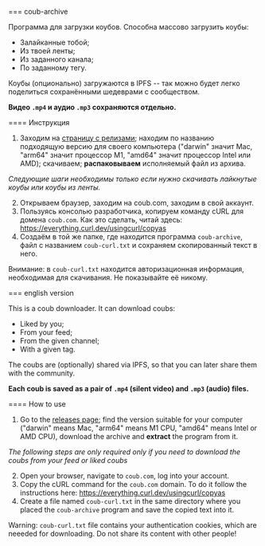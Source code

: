 === coub-archive

Программа для загрузки коубов. Способна массово загрузить коубы:
  - Залайканные тобой;
  - Из твоей ленты;
  - Из заданного канала;
  - По заданному тегу.

Коубы (опционально) загружаются в IPFS -- так можно будет легко поделиться сохранёнными шедеврами с сообществом.

**Видео `.mp4` и аудио `.mp3` сохраняются отдельно.**

==== Инструкция

1. Заходим на [страницу с релизами](https://github.com/tekhnus/coub-archive/releases); находим по названию подходящую версию для своего компьютера ("darwin" значит Mac, "arm64" значит процессор M1, "amd64" значит процессор Intel или AMD); скачиваем; **распаковываем** исполняемый файл из архива.

*Следующие шаги необходимы только если нужно скачивать лайкнутые коубы или коубы из ленты.*

2. Открываем браузер, заходим на coub.com, заходим в свой аккаунт.
3. Пользуясь консолью разработчика, копируем команду cURL для домена `coub.com`. Как это сделать, читай здесь: https://everything.curl.dev/usingcurl/copyas
4. Создаём в той же папке, где находится программа `coub-archive`, файл с названием `coub-curl.txt` и сохраняем скопированный текст в него.

Внимание: в `coub-curl.txt` находится авторизационная информация, необходимая для скачивания. Не показывайте её никому.

=== english version

This is a coub downloader. It can download coubs:
  - Liked by you;
  - From your feed;
  - From the given channel;
  - With a given tag.

The coubs are (optionally) shared via IPFS, so that you can later share them with the community.

**Each coub is saved as a pair of `.mp4` (silent video) and `.mp3` (audio) files.**

==== How to use

1. Go to the [releases page](https://github.com/tekhnus/coub-archive/releases); find the version suitable for your computer ("darwin" means Mac, "arm64" means M1 CPU, "amd64" means Intel or AMD CPU), download the archive and **extract** the program from it.

*The following steps are only required only if you need to download the coubs from your feed or liked coubs*

2. Open your browser, navigate to `coub.com`, log into your account.
3. Copy the cURL command for the `coub.com` domain. To do it follow the instructions here: https://everything.curl.dev/usingcurl/copyas
4. Create a file named `coub-curl.txt` in the same directory where you placed the `coub-archive` program and save the copied text into it.



Warning: `coub-curl.txt` file contains your authentication cookies, which are neeeded for downloading. Do not share its content with other people!

